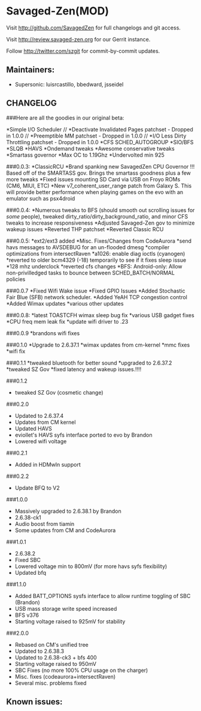 Savaged-Zen(MOD)
===============

Visit http://github.com/SavagedZen for full changelogs and git access.

Visit http://review.savaged-zen.org for our Gerrit instance.

Follow http://twitter.com/szgit for commit-by-commit updates.

Maintainers:
------------
* Supersonic: luisrcastillo, bbedward, jsseidel

CHANGELOG
---------
###Here are all the goodies in our original beta:

*Simple I/O Scheduler
// *Deactivate Invalidated Pages patchset - Dropped in 1.0.0
// *Preemptible MM patchset - Dropped in 1.0.0
// *I/O Less Dirty Throttling patchset - Dropped in 1.0.0
*CFS SCHED_AUTOGROUP
*SIO/BFS
*SLQB
*HAVS
*Ondemand tweaks
*Awesome conservative tweaks
*Smartass governor
*Max OC to 1.19Ghz
*Undervolted min 925

###0.0.3:
*ClassicRCU
*Brand spanking new SavagedZen CPU Governor !!! Based off of the SMARTASS gov. Brings the smartass goodness plus a few more tweaks
*Fixed issues mounting SD Card via USB on Froyo ROMs (CM6, MIUI, ETC)
*New v7_coherent_user_range patch from Galaxy S. This will provide better performance when playing games on the evo with an emulator such as psx4droid

###0.0.4:
*Numerous tweaks to BFS (should smooth out scrolling issues for *some* people), tweaked dirty_ratio/dirty_background_ratio, and minor CFS tweaks to increase responsiveness
*Adjusted Savaged-Zen gov to minimize wakeup issues
*Reverted THP patchset
*Reverted Classic RCU

###0.0.5:
*ext2/ext3 added
*Misc. Fixes/Changes from CodeAurora
*send havs messages to AVSDEBUG for an un-flooded dmesg
*compiler optimizations from intersectRaven
*a1026: enable diag ioctls (cyanogen)
*reverted to older bcm4329 (-18) temporarily to see if it fixes sleep issue
*128 mhz underclock
*reverted cfs changes
*BFS: Android-only: Allow non-privilledged tasks to bounce between SCHED_BATCH/NORMAL policies

###0.0.7
*Fixed Wifi Wake issue
*Fixed GPIO Issues
*Added Stochastic Fair Blue (SFB) network scheduler.
*Added YeAH TCP congestion control
*Added Wimax updates
*various other updates

###0.0.8:
*latest TOASTCFH wimax sleep bug fix
*various USB gadget fixes
*CPU freq mem leak fix
*update wifi driver to .23

###0.0.9
*brandons wifi fixes

###0.1.0
*Upgrade to 2.6.37.1
*wimax updates from cm-kernel
*mmc fixes
*wifi fix

###0.1.1
*tweaked bluetooth for better sound
*upgraded to 2.6.37.2
*tweaked SZ Gov
*fixed latency and wakeup issues.!!!!

###0.1.2
* tweaked SZ Gov (cosmetic change)

###0.2.0
* Updated to 2.6.37.4
* Updates from CM kernel
* Updated HAVS
* eviollet's HAVS syfs interface ported to evo by Brandon
* Lowered wifi voltage 

###0.2.1
* Added in HDMwIn support

###0.2.2
* Update BFQ to V2

###1.0.0
* Massively upgraded to 2.6.38.1 by Brandon
* 2.6.38-ck1
* Audio boost from tiamin
* Some updates from CM and CodeAurora

###1.0.1
* 2.6.38.2
* Fixed SBC
* Lowered voltage min to 800mV (for more havs syfs flexibility)
* Updated bfq

###1.1.0
* Added BATT_OPTIONS sysfs interface to allow runtime toggling of SBC (Brandon)
* USB mass storage write speed increased
* BFS v376
* Starting voltage raised to 925mV for stability

###2.0.0
* Rebased on CM's unified tree
* Updated to 2.6.38.3
* Updated to 2.6.38-ck3 + bfs 400
* Starting voltage raised to 950mV
* SBC Fixes (no more 100% CPU usage on the charger)
* Misc. fixes (codeaurora+intersectRaven)
* Several misc. problems fixed

Known issues:
-------------
